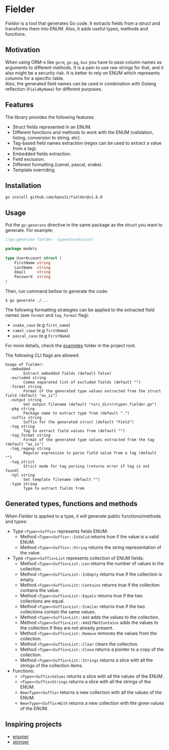 # Fielder

*Fielder* is a tool that generates Go code. It extracts fields from a struct and transforms them into ENUM.
Also, it adds useful types, methods and functions. 

## Motivation

When using ORM-s like `gorm`, `go-pg`, `bun` you have to pass column names as arguments to different methods.
It is a pain to use raw strings for that, and it also might be a security risk.
It is better to rely on ENUM which represents columns for a specific table.  
Also, the generated field names can be used in combination with Golang reflection (`FieldByName`) for different purposes.

## Features

The library provides the following features:

  * Struct fields represented in an ENUM.
  * Different functions and methods to work with the ENUM (validation, listing, conversion to string, etc).
  * Tag-based field names extraction (regex can be used to extract a value from a tag).
  * Embedded fields extraction.
  * Field exclusion.
  * Different formatting (camel, pascal, snake).
  * Template overriding.

## Installation

    go install github.com/kpeu3i/fielder@v1.6.0

## Usage

Put the `go:generate` directive in the same package as the struct you want to generate.
For example:

```go
//go:generate fielder -type=UserAccount

package models
 
type UserAccount struct {
    FirstName string
    LastName  string
    Email     string
    Password  string
}
```

Then, run command bellow to generate the code:

    $ go generate ./...

The following formatting strategies can be applied to the extracted field names (see `format` and `tag_format` flag):
 * `snake_case` (e.g `first_name`)
 * `camel_case` (e.g `firstName`)
 * `pascal_case` (e.g `FirstName`)

For more details, check the [examples](examples) folder in the project root. 

The following CLI flags are allowed:

```
Usage of fielder:
  -embedded
    	Extract embedded fields (default false)
  -excluded string
    	Comma separated list of excluded fields (default "")
  -format string
    	Format of the generated type values extracted from the struct field (default "as_is")
  -output string
    	Set output filename (default "<src_dir>/<type>_fielder.go")
  -pkg string
    	Package name to extract type from (default ".")
  -suffix string
    	Suffix for the generated struct (default "Field")
  -tag string
    	Tag to extract field values from (default "")
  -tag_format string
    	Format of the generated type values extracted from the tag (default "as_is")
  -tag_regexp string
    	Regular expression to parse field value from a tag (default "")
  -tag_strict
    	Strict mode for tag parsing (returns error if tag is not found)
  -tpl string
    	Set template filename (default "")
  -type string
    	Type to extract fields from
```

## Generated types, functions and methods

When *Fielder* is applied to a type, it will generate public functions/methods and types:

* Type `<Type><Suffix>` represents fields ENUM:
    * Method `<Type><Suffix>::IsValid` returns true if the value is a valid ENUM.
    * Method `<Type><Suffix>::String` returns the string representation of the value.
* Type `<Type><Suffix>List` represents collection of ENUM fields:
    * Method `<Type><Suffix>List::Len` returns the number of values in the collection.
    * Method `<Type><Suffix>List::IsEmpty` returns true if the collection is empty.
    * Method `<Type><Suffix>List::Contains` returns true if the collection contains the value.
    * Method `<Type><Suffix>List::Equals` returns true if the two collections are equal.
    * Method `<Type><Suffix>List::Similar` returns true if the two collections contain the same values.
    * Method `<Type><Suffix>List::Add` adds the values to the collection.
    * Method `<Type><Suffix>List::AddIfNotContains` adds the values to the collection if they are not already present.
    * Method `<Type><Suffix>List::Remove` removes the values from the collection.
    * Method `<Type><Suffix>List::Clear` clears the collection.
    * Method `<Type><Suffix>List::Clone` returns a pointer to a copy of the collection.
    * Method `<Type><Suffix>List::Strings` returns a slice with all the strings of the collection items.
* Functions:
    * `<Type><Suffix>Values` returns a slice with all the values of the ENUM.
    * `<Type><Suffix>Strings` returns a slice with all the strings of the ENUM.
    * `New<Type><Suffix>` returns a new collection with all the values of the ENUM.
    * `New<Type><Suffix>With` returns a new collection with the given values of the ENUM.

## Inspiring projects
  * [enumer](https://github.com/dmarkham/enumer)
  * [stringer](https://pkg.go.dev/golang.org/x/tools/cmd/stringer)
